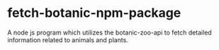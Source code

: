 # fetch-botanic-npm-package
A node js program which utilizes the botanic-zoo-api to fetch detailed information related to animals and plants.
